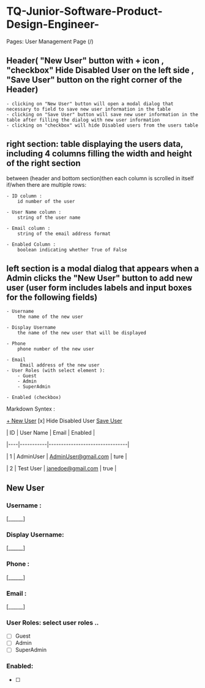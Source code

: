 # TQ-Junior-Software-Product-Design-Engineer-

Pages: 
User Management Page (/) 
## Header( "New User" button with + icon  , "checkbox" Hide Disabled User on the left side  , "Save User" button on the right corner of the Header)
    - clicking on "New User" button will open a modal dialog that necessary to field to save new user information in the table 
    - clicking on "Save User" button will save new user information in the table after filling the dialog with new user information 
    - clicking on "checkbox" will hide Disabled users from the users table

## right section: table displaying the users data, including 4 columns filling the width and height of the right section 
between (header and bottom section)then each column is scrolled in itself if/when there are multiple rows:

    - ID column : 
        id number of the user

    - User Name column : 
        string of the user name

    - Email column : 
        string of the email address format 

    - Enabled Column : 
        boolean indicating whether True of False 

## left section is a modal dialog that appears when a Admin clicks the "New User" button to add new user (user form includes labels and input boxes for the following fields)
    - Username
        the name of the new user

    - Display Username
        the name of the new user that will be displayed

    - Phone
        phone number of the new user
   
    - Email
         Email address of the new user
    - User Roles (with select element ):
        - Guest
        - Admin
        - SuperAdmin

    - Enabled (checkbox)


Markdown Syntex : 

[+ New User](#link)    [x]  Hide Disabled User                               [Save User](#link)


| ID | User Name |      Email          | Enabled  |

|----|-----------|--------------------------------|

| 1  | AdminUser | AdminUser@gmail.com | ture     |

| 2  | Test User | janedoe@gmail.com   | true     |




##  New User 

### Username : 

[______]  <!-- Input box -->

### Display Username:

[______]  <!-- Input box -->

### Phone :

[______]  <!-- Input box -->

### Email :

[______]  <!-- Input box -->

### User Roles: select user roles ..

- [ ] Guest
- [ ] Admin
- [ ] SuperAdmin

### Enabled: 

- [ ]  <!-- Checkbox -->



